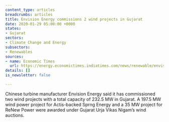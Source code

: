 ```yaml
---
content_type: articles
breadcrumbs: articles
title: Envision Energy commissions 2 wind projects in Gujarat
date: 2020-01-29 05:00:00 +0000
states:
- Gujarat
sectors:
- Climate Change and Energy
subsectors:
- Renewables
sources:
- name: Economic Times
  url: https://energy.economictimes.indiatimes.com/news/renewable/envision-energy-commissions-2-wind-projects-in-gujarat/73575457
details: []
is_newsletter: false

---
```

Chinese turbine manufacturer Envision Energy said it has commissioned two wind projects with a total capacity of 232.5 MW in Gujarat. A 197.5 MW wind power project for Actis-backed Sprng Energy and a 35 MW project for ReNew Power were awarded under Gujarat Urja Vikas Nigam’s wind auctions.
